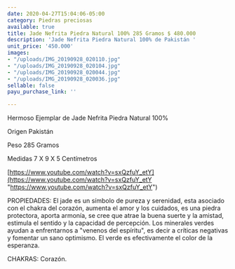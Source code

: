 ```yaml
---
date: 2020-04-27T15:04:06-05:00
category: Piedras preciosas
available: true
title: Jade Nefrita Piedra Natural 100% 285 Gramos $ 480.000
description: 'Jade Nefrita Piedra Natural 100% de Pakistán '
unit_price: '450.000'
images:
- "/uploads/IMG_20190928_020110.jpg"
- "/uploads/IMG_20190928_020104.jpg"
- "/uploads/IMG_20190928_020044.jpg"
- "/uploads/IMG_20190928_020036.jpg"
sellable: false
payu_purchase_link: ''

---
```

Hermoso Ejemplar de Jade Nefrita Piedra Natural 100%

Origen Pakistán 

Peso 285 Gramos 

Medidas 7 X 9 X 5 Centímetros 

[https://www.youtube.com/watch?v=sxQzfuY_etY](https://www.youtube.com/watch?v=sxQzfuY_etY "https://www.youtube.com/watch?v=sxQzfuY_etY")

PROPIEDADES: El jade es un símbolo de pureza y serenidad, esta asociado con el chakra del corazón, aumenta el amor y los cuidados, es una piedra protectora, aporta armonía, se cree que atrae la buena suerte y la amistad, estimula el sentido y la capacidad de percepción. Los minerales verdes ayudan a enfrentarnos a "venenos del espíritu", es decir a críticas negativas y fomentar un sano optimismo. El verde es efectivamente el color de la esperanza.

CHAKRAS: Corazón.